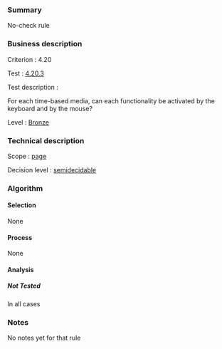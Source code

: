 ### Summary

No-check rule

### Business description

Criterion : 4.20

Test : [4.20.3](http://www.accessiweb.org/index.php/accessiweb-22-english-version.html#test-4-20-3)

Test description :

For each time-based media, can each functionality be activated by the
keyboard and by the mouse?

Level : [Bronze](/en/category/rules-design/accessiweb-11/level/bronze)

### Technical description

Scope : [page](/en/category/rules-design/accessiweb-11/scope/page)

Decision level :
[semidecidable](/en/category/rules-design/accessiweb-11/decision-level/semidecidable)

### Algorithm

#### Selection

None

#### Process

None

#### Analysis

##### Not Tested

In all cases

### Notes

No notes yet for that rule
